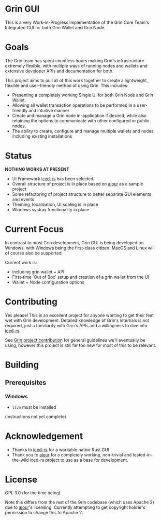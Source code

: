 # Grin GUI
This is a very Work-in-Progress implementation of the Grin Core Team's Integrated GUI for both Grin Wallet and Grin Node. 

# Goals

The Grin team has spent countless hours making Grin's infrastructure extremely flexible, with multiple ways of running nodes and wallets and extensive developer APIs and documentation for both.

This project aims to pull all of this work together to create a lightweight, flexible and user-friendly method of using Grin. This includes:

  * Presenting a completely working Single UI for both Grin Node and Grin Wallet.
  * Allowing all wallet transaction operations to be performed in a user-friendly and intuitive manner
  * Create and manage a Grin node in-application if desired, while also retaining the options to communicate with other configured or public nodes.
  * The ability to create, configure and manage multiple wallets and nodes including existing installations

# Status

**NOTHING WORKS AT PRESENT**

* UI Framework [iced-rs](https://github.com/iced-rs/iced) has been selected.
* Overall structure of project is in place based on [ajour](https://github.com/ajour/ajour) as a sample project
* Some refactoring of project structure to better separate GUI elements and events
* Theming, localization, UI scaling is in place
* Windows systray functionality in place

# Current Focus

In contrast to most Grin development, Grin GUI is being developed on Windows, with Windows being the first-class citizen. MacOS and Linux will of course also be supported.

Current work is: 

* Including grin wallet + API 
* First-time 'Out of Box' setup and creation of a grin wallet from the UI
* Wallet + Node configuration options

# Contributing

Yes please! This is an excellent project for anyone wanting to get their feet wet with Grin development. Detailed knowledge of Grin's internals is not required, just a familiarity with Grin's APIs and a willingness to dive into [iced-rs](https://github.com/iced-rs/iced).

See [Grin project contribution](https://github.com/mimblewimble/grin/blob/master/CONTRIBUTING.md) for general guidelines we'll eventually be using, however this project is still far too new for most of this to be relevant.

# Building

## Prerequisites
### Windows
* `llvm` must be installed

(instructions not yet complete)

# Acknowledgement

* Thanks to [iced-rs](https://github.com/iced-rs/iced) for a workable native Rust GUI
* Thank you to [ajour](https://github.com/ajour/ajour) for a completely working, non-trivial and tested-in-the-wild iced-rs project to use as a base for development.

# License

GPL 3.0 (for the time being)

Note this differs from the rest of the Grin codebase (which uses Apache 2) due to [ajour](https://github.com/ajour/ajour)'s licensing. Currently attempting to get copyright holder's permission to change this to Apache 2.
